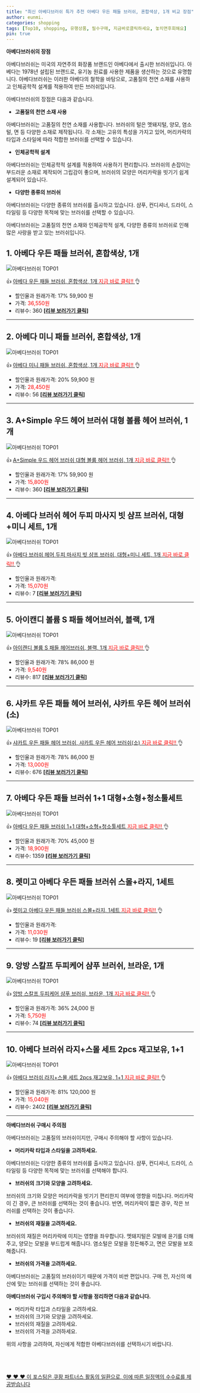 ```yaml
---
title: "최신 아베다브러쉬 특가 추천 아베다 우든 패들 브러쉬, 혼합색상, 1개 비교 장점"
author: eunmi.
categories: shopping
tags: [Top10, shopping, 유행상품, 필수구매, 지금바로클릭하세요, 놓치면후회해요]
pin: true
---
```

**아베다브러쉬의 장점**

아베다브러쉬는 미국의 자연주의 화장품 브랜드인 아베다에서 출시한 브러쉬입니다. 아베다는 1978년 설립된 브랜드로, 유기농 원료를 사용한 제품을 생산하는 것으로 유명합니다. 아베다브러쉬는 이러한 아베다의 철학을 바탕으로, 고품질의 천연 소재를 사용하고 인체공학적 설계를 적용하여 만든 브러쉬입니다.

아베다브러쉬의 장점은 다음과 같습니다.

* **고품질의 천연 소재 사용**

아베다브러쉬는 고품질의 천연 소재를 사용합니다. 브러쉬의 털은 멧돼지털, 양모, 염소털, 면 등 다양한 소재로 제작됩니다. 각 소재는 고유의 특성을 가지고 있어, 머리카락의 타입과 스타일에 따라 적합한 브러쉬를 선택할 수 있습니다.

* **인체공학적 설계**

아베다브러쉬는 인체공학적 설계를 적용하여 사용하기 편리합니다. 브러쉬의 손잡이는 부드러운 소재로 제작되어 그립감이 좋으며, 브러쉬의 모양은 머리카락을 빗기기 쉽게 설계되어 있습니다.

* **다양한 종류의 브러쉬**

아베다브러쉬는 다양한 종류의 브러쉬를 출시하고 있습니다. 샴푸, 컨디셔너, 드라이, 스타일링 등 다양한 목적에 맞는 브러쉬를 선택할 수 있습니다.

아베다브러쉬는 고품질의 천연 소재와 인체공학적 설계, 다양한 종류의 브러쉬로 인해 많은 사랑을 받고 있는 브러쉬입니다.

   

## 1. 아베다 우든 패들 브러쉬, 혼합색상, 1개

![아베다브러쉬 TOP01](https://thumbnail10.coupangcdn.com/thumbnails/remote/230x230ex/image/retail/images/2622444926491320-0b127bcb-f026-431c-88e4-85fcf9b1c7ad.jpg)


👍 [아베다 우든 패들 브러쉬, 혼합색상, 1개 <font color=red> 지금 바로 클릭!! </font> ](https://link.coupang.com/re/AFFSDP?lptag=AF3617701&subid=GithubCoopas&pageKey=6559198866&traceid=V0-153&itemId=14676547128&vendorItemId=75310106329) 👌 


- 할인율과 원래가격: 17%  59,900   원
- 가격: <span style='color:red'>36,550원</span>
- 리뷰수: 360  [**[리뷰 보러가기 클릭]**](https://link.coupang.com/re/AFFSDP?lptag=AF3617701&subid=GithubCoopas&pageKey=6559198866&traceid=V0-153&itemId=14676547128&vendorItemId=75310106329)

---


   

## 2. 아베다 미니 패들 브러쉬, 혼합색상, 1개

![아베다브러쉬 TOP01](https://thumbnail9.coupangcdn.com/thumbnails/remote/230x230ex/image/retail/images/2619508460383331-725784f3-2948-4157-a8d4-89ea12f29972.jpg)


👍 [아베다 미니 패들 브러쉬, 혼합색상, 1개 <font color=red> 지금 바로 클릭!! </font> ](https://link.coupang.com/re/AFFSDP?lptag=AF3617701&subid=GithubCoopas&pageKey=5375827716&traceid=V0-153&itemId=7970107378&vendorItemId=75259083439) 👌 


- 할인율과 원래가격: 20%  59,900   원
- 가격: <span style='color:red'>28,450원</span>
- 리뷰수: 56  [**[리뷰 보러가기 클릭]**](https://link.coupang.com/re/AFFSDP?lptag=AF3617701&subid=GithubCoopas&pageKey=5375827716&traceid=V0-153&itemId=7970107378&vendorItemId=75259083439)

---


   

## 3. A+Simple 우드 헤어 브러쉬 대형 볼륨 헤어 브러쉬, 1개

![아베다브러쉬 TOP01](https://thumbnail10.coupangcdn.com/thumbnails/remote/230x230ex/image/vendor_inventory/8a73/6203afc32d79107b02183846ed3c561c95cc2363a0d4ced169bf698e6804.png)


👍 [A+Simple 우드 헤어 브러쉬 대형 볼륨 헤어 브러쉬, 1개 <font color=red> 지금 바로 클릭!! </font> ](https://link.coupang.com/re/AFFSDP?lptag=AF3617701&subid=GithubCoopas&pageKey=6209202457&traceid=V0-153&itemId=12367605624&vendorItemId=81104578218) 👌 


- 할인율과 원래가격: 17%  59,900   원
- 가격: <span style='color:red'>15,800원</span>
- 리뷰수: 360  [**[리뷰 보러가기 클릭]**](https://link.coupang.com/re/AFFSDP?lptag=AF3617701&subid=GithubCoopas&pageKey=6209202457&traceid=V0-153&itemId=12367605624&vendorItemId=81104578218)

---


   

## 4. 아베다 브러쉬 헤어 두피 마사지 빗 샴프 브러쉬, 대형+미니  세트, 1개

![아베다브러쉬 TOP01](https://thumbnail6.coupangcdn.com/thumbnails/remote/230x230ex/image/vendor_inventory/76fa/094a8796bb8dabcbb882b10e7e69de158148f070912aa5ea86c9cc2ba7e4.png)


👍 [아베다 브러쉬 헤어 두피 마사지 빗 샴프 브러쉬, 대형+미니  세트, 1개 <font color=red> 지금 바로 클릭!! </font> ](https://link.coupang.com/re/AFFSDP?lptag=AF3617701&subid=GithubCoopas&pageKey=6662463735&traceid=V0-153&itemId=15296782581&vendorItemId=82517174045) 👌 


- 할인율과 원래가격: 
- 가격: <span style='color:red'>15,070원</span>
- 리뷰수: 7  [**[리뷰 보러가기 클릭]**](https://link.coupang.com/re/AFFSDP?lptag=AF3617701&subid=GithubCoopas&pageKey=6662463735&traceid=V0-153&itemId=15296782581&vendorItemId=82517174045)

---


   

## 5. 아이캔디 볼륨 S 패들 헤어브러쉬, 블랙, 1개

![아베다브러쉬 TOP01](https://thumbnail7.coupangcdn.com/thumbnails/remote/230x230ex/image/retail/images/3223612225295779-da9a3dd3-efcc-4dba-bff3-454ceb363bd0.jpg)


👍 [아이캔디 볼륨 S 패들 헤어브러쉬, 블랙, 1개 <font color=red> 지금 바로 클릭!! </font> ](https://link.coupang.com/re/AFFSDP?lptag=AF3617701&subid=GithubCoopas&pageKey=1299082417&traceid=V0-153&itemId=18936215485&vendorItemId=70308901611) 👌 


- 할인율과 원래가격: 78%  86,000   원
- 가격: <span style='color:red'>9,540원</span>
- 리뷰수: 817  [**[리뷰 보러가기 클릭]**](https://link.coupang.com/re/AFFSDP?lptag=AF3617701&subid=GithubCoopas&pageKey=1299082417&traceid=V0-153&itemId=18936215485&vendorItemId=70308901611)

---


   

## 6. 샤카트 우든 패들 헤어 브러쉬, 샤카트 우든 헤어 브러쉬(소)

![아베다브러쉬 TOP01](https://thumbnail10.coupangcdn.com/thumbnails/remote/230x230ex/image/vendor_inventory/38ae/bf3f47e0feda8177657065eb0f2ae27da2158a14d8a426d6205f286150b1.jpg)


👍 [샤카트 우든 패들 헤어 브러쉬, 샤카트 우든 헤어 브러쉬(소) <font color=red> 지금 바로 클릭!! </font> ](https://link.coupang.com/re/AFFSDP?lptag=AF3617701&subid=GithubCoopas&pageKey=7645787675&traceid=V0-153&itemId=20329449983&vendorItemId=72356400901) 👌 


- 할인율과 원래가격: 78%  86,000   원
- 가격: <span style='color:red'>13,000원</span>
- 리뷰수: 676  [**[리뷰 보러가기 클릭]**](https://link.coupang.com/re/AFFSDP?lptag=AF3617701&subid=GithubCoopas&pageKey=7645787675&traceid=V0-153&itemId=20329449983&vendorItemId=72356400901)

---


   

## 7. 아베다 우든 패들 브러쉬 1+1 대형+소형+청소툴세트

![아베다브러쉬 TOP01](https://thumbnail10.coupangcdn.com/thumbnails/remote/230x230ex/image/vendor_inventory/9ad7/82f98431b0a5a8bcaa5e658ee1d4c6471de88a510b090f77ba695bf6a44d.jpg)


👍 [아베다 우든 패들 브러쉬 1+1 대형+소형+청소툴세트 <font color=red> 지금 바로 클릭!! </font> ](https://link.coupang.com/re/AFFSDP?lptag=AF3617701&subid=GithubCoopas&pageKey=6627271268&traceid=V0-153&itemId=19670440159&vendorItemId=86776028531) 👌 


- 할인율과 원래가격: 70%  45,000   원
- 가격: <span style='color:red'>18,900원</span>
- 리뷰수: 1359  [**[리뷰 보러가기 클릭]**](https://link.coupang.com/re/AFFSDP?lptag=AF3617701&subid=GithubCoopas&pageKey=6627271268&traceid=V0-153&itemId=19670440159&vendorItemId=86776028531)

---


   

## 8. 렛미고 아베다 우든 패들 브러쉬 스몰+라지, 1세트

![아베다브러쉬 TOP01](https://thumbnail7.coupangcdn.com/thumbnails/remote/230x230ex/image/vendor_inventory/ae01/933f228eb6930eadab6e854c79036fb4b2be2d9bed3fbf2cfa1a9bdf1c5b.jpg)


👍 [렛미고 아베다 우든 패들 브러쉬 스몰+라지, 1세트 <font color=red> 지금 바로 클릭!! </font> ](https://link.coupang.com/re/AFFSDP?lptag=AF3617701&subid=GithubCoopas&pageKey=6375818395&traceid=V0-153&itemId=13523792720&vendorItemId=80825218895) 👌 


- 할인율과 원래가격: 
- 가격: <span style='color:red'>11,030원</span>
- 리뷰수: 19  [**[리뷰 보러가기 클릭]**](https://link.coupang.com/re/AFFSDP?lptag=AF3617701&subid=GithubCoopas&pageKey=6375818395&traceid=V0-153&itemId=13523792720&vendorItemId=80825218895)

---


   

## 9. 앙방 스칼프 두피케어 샴푸 브러쉬, 브라운, 1개

![아베다브러쉬 TOP01](https://thumbnail8.coupangcdn.com/thumbnails/remote/230x230ex/image/retail/images/332896517044359-9f36f672-85ba-44a2-a626-2166c257f4db.jpg)


👍 [앙방 스칼프 두피케어 샴푸 브러쉬, 브라운, 1개 <font color=red> 지금 바로 클릭!! </font> ](https://link.coupang.com/re/AFFSDP?lptag=AF3617701&subid=GithubCoopas&pageKey=6570299086&traceid=V0-153&itemId=14746237993&vendorItemId=81986651391) 👌 


- 할인율과 원래가격: 36%  24,000   원
- 가격: <span style='color:red'>5,750원</span>
- 리뷰수: 74  [**[리뷰 보러가기 클릭]**](https://link.coupang.com/re/AFFSDP?lptag=AF3617701&subid=GithubCoopas&pageKey=6570299086&traceid=V0-153&itemId=14746237993&vendorItemId=81986651391)

---


   

## 10. 아베다 브러쉬 라지+스몰 세트 2pcs 재고보유, 1+1

![아베다브러쉬 TOP01](https://thumbnail10.coupangcdn.com/thumbnails/remote/230x230ex/image/vendor_inventory/e7f5/f4866f8bb887b8c70d2d1f8e4545ea625aec74cd8e608414675505a2bc6a.jpg)


👍 [아베다 브러쉬 라지+스몰 세트 2pcs 재고보유, 1+1 <font color=red> 지금 바로 클릭!! </font> ](https://link.coupang.com/re/AFFSDP?lptag=AF3617701&subid=GithubCoopas&pageKey=7249614990&traceid=V0-153&itemId=18438125006&vendorItemId=87570870507) 👌 


- 할인율과 원래가격: 81%  120,000   원
- 가격: <span style='color:red'>15,040원</span>
- 리뷰수: 2402  [**[리뷰 보러가기 클릭]**](https://link.coupang.com/re/AFFSDP?lptag=AF3617701&subid=GithubCoopas&pageKey=7249614990&traceid=V0-153&itemId=18438125006&vendorItemId=87570870507)

---
**아베다브러쉬 구매시 주의점**

아베다브러쉬는 고품질의 브러쉬이지만, 구매시 주의해야 할 사항이 있습니다.

* **머리카락 타입과 스타일을 고려하세요.**

아베다브러쉬는 다양한 종류의 브러쉬를 출시하고 있습니다. 샴푸, 컨디셔너, 드라이, 스타일링 등 다양한 목적에 맞는 브러쉬를 선택해야 합니다.

* **브러쉬의 크기와 모양을 고려하세요.**

브러쉬의 크기와 모양은 머리카락을 빗기기 편리한지 여부에 영향을 미칩니다. 머리카락이 긴 경우, 큰 브러쉬를 선택하는 것이 좋습니다. 반면, 머리카락이 짧은 경우, 작은 브러쉬를 선택하는 것이 좋습니다.

* **브러쉬의 재질을 고려하세요.**

브러쉬의 재질은 머리카락에 미치는 영향을 좌우합니다. 멧돼지털은 모발에 윤기를 더해주고, 양모는 모발을 부드럽게 해줍니다. 염소털은 모발을 정돈해주고, 면은 모발을 보호해줍니다.

* **브러쉬의 가격을 고려하세요.**

아베다브러쉬는 고품질의 브러쉬이기 때문에 가격이 비싼 편입니다. 구매 전, 자신의 예산에 맞는 브러쉬를 선택하는 것이 좋습니다.

**아베다브러쉬 구입시 주의해야 할 사항을 정리하면 다음과 같습니다.**

* 머리카락 타입과 스타일을 고려하세요.
* 브러쉬의 크기와 모양을 고려하세요.
* 브러쉬의 재질을 고려하세요.
* 브러쉬의 가격을 고려하세요.

위의 사항을 고려하여, 자신에게 적합한 아베다브러쉬를 선택하시기 바랍니다.<br><br><br><br><br> [ ❤ ❤ ❤ 이 포스팅은 쿠팡 파트너스 활동의 일환으로, 이에 따른 일정액의 수수료를 제공받습니다](https://link.coupang.com/a/bcEFyh)
